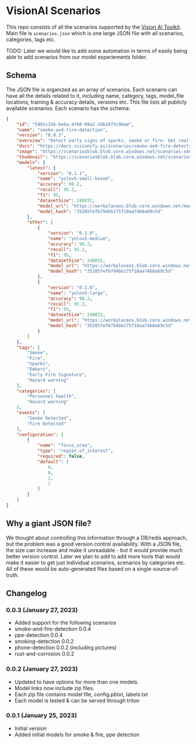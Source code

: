 # VisionAI Scenarios

This repo consists of all the scenarios supported by the [Vision AI Toolkit](https://github.com/visionify/visionai). Main file is `scenarios.json` which is one large JSON file with all scenarios, categories, tags etc.

TODO: Later we would like to add some automation in terms of easily being able to add scenarios from our model experiements folder.

## Schema

The JSON file is organized as an array of scenarios. Each scenario can have all the details related to it, including name, category, tags, model_file locations, training & accuracy details, versions etc. This file lists all publicly available scenarios. Each scenario has the schema:

```json
{
    "id": "5991c1bb-be6a-4f60-99a2-3db1973c96ad",
    "name": "smoke-and-fire-detection",
    "version": "0.0.2",
    "overview": "Detect early signs of sparks, smoke or fire. Get real-time events when a smoke, fire, sparks, embers are detected. It is trained with 240032 images, out of which 183453 images were from outdoors environment, and remaining images were indoor environment. There is a good balance between day and night pictures (44-56%)",
    "docs": "https://docs.visionify.ai/scenarios/smoke-and-fire-detection.md",
    "image": "https://scenariosblob.blob.core.windows.net/scenarios-smoke-and-fire-description.jpg",
    "thumbnail": "https://scenariosblob.blob.core.windows.net/scenarios-smoke-and-fire-description-200x200.jpg",
    "models": {
        "latest": {
            "version": "0.1.1",
            "name": "yolov5-small-based",
            "accuracy": 98.2,
            "recall": 95.2,
            "f1": 95,
            "datasetSize": 240032,
            "model_url": "https://workplaceos.blob.core.windows.net/models/smoke-and-fire-detection/smoke-and-fire-detection-0.0.1.zip",
            "model_hash": "35285fefb794bb175f10aa7468a69c5d"
        },
        "other": [
            {
                "version": "0.1.0",
                "name": "yolov5-medium",
                "accuracy": 98.2,
                "recall": 95.2,
                "f1": 95,
                "datasetSize": 240032,
                "model_url": "https://workplaceos.blob.core.windows.net/models/smoke-and-fire-detection/smoke-and-fire-detection-0.0.1.zip",
                "model_hash": "35285fefb794bb175f10aa7468a69c5d"
            },
            {
                "version": "0.1.0",
                "name": "yolov5-large",
                "accuracy": 98.2,
                "recall": 95.2,
                "f1": 95,
                "datasetSize": 240032,
                "model_url": "https://workplaceos.blob.core.windows.net/models/smoke-and-fire-detection/smoke-and-fire-detection-0.0.1.pt",
                "model_hash": "35285fefb794bb175f10aa7468a69c5d"
            }
        ]
    },
    "tags": [
        "Smoke",
        "Fire",
        "Sparks",
        "Embers",
        "Early Fire Signature",
        "Hazard warning"
    ],
    "categories": [
        "Personnel health",
        "Hazard warning"
    ],
    "events": [
        "Smoke Detected",
        "Fire Detected"
    ],
    "configuration": [
        {
            "name": "focus_area",
            "type": "region_of_interest",
            "required": false,
            "default": [
                0,
                0,
                1,
                1
            ]
        }
    ]
}
```


## Why a giant JSON file?

We thought about controlling this information through a DB/redis approach, but the problem was a good version control availability. With a JSON file, the size can increase and make it unreadable - but it would provide much better version control. Later we plan to add to add more tools that would make it easier to get just individual scenarios, scenarios by categories etc. All of these would be auto-generated files based on a single-source-of-truth.

## Changelog

### **0.0.3** (January 27, 2023)

- Added support for the following scenarios
- smoke-and-fire-detection 0.0.4
- ppe-detection 0.0.4
- smoking-detection 0.0.2
- phone-detection 0.0.2 (including pictures)
- rust-and-corrosion 0.0.2

### **0.0.2** (January 27, 2023)

- Updated to have options for more than one models.
- Model links now include zip files.
- Each zip file contains model file, config.pbtxt, labels.txt
- Each model is tested & can be served through triton


### **0.0.1** (January 25, 2023)

- Initial version
- Added initial models for smoke & fire, ppe detection
